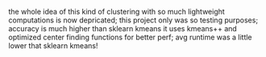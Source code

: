 the whole idea of this kind of clustering with so much lightweight computations is now depricated;
this project only was so testing purposes;
accuracy is much higher than sklearn kmeans
it uses kmeans++ and optimized center finding functions for better perf;
avg runtime was a little lower that sklearn kmeans!
